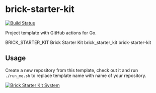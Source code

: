 # brick-starter-kit

[![Build Status](https://github.com/bool64/brick-starter-kit/workflows/test-unit/badge.svg)](https://github.com/bool64/brick-starter-kit/actions?query=branch%3Amaster+workflow%3Atest-unit)

<!--- TODO Update README.md -->

Project template with GitHub actions for Go.

BRICK_STARTER_KIT
Brick Starter Kit
brick_starter_kit
brick-starter-kit

## Usage

Create a new repository from this template, check out it and run `./run_me.sh` to replace template name with name of
your repository.

[![Brick Starter Kit System](https://raw.githubusercontent.com/wiki/acme-corp-tech/architecture/brick-starter-kit_system.svg)](https://github.com/acme-corp-tech/architecture/wiki/Acme-Services#brick-starter-kit-service)
